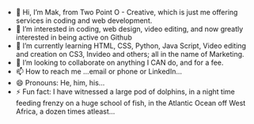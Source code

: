 - 👋 Hi, I’m Mak, from Two Point O - Creative, which is just me offering services in coding and web development.
- 👀 I’m interested in coding, web design, video editing, and now greatly interested in being active on Github
- 🌱 I’m currently learning HTML, CSS, Python, Java Script, Video editing and creation on CS3, Invideo and others; all in the name of Marketing.
- 💞️ I’m looking to collaborate on anything I CAN do, and for a fee.
- 📫 How to reach me ...email or phone or LinkedIn...
- 😄 Pronouns: He, him, his...
- ⚡ Fun fact: I have witnessed a large pod of dolphins, in a night time feeding frenzy on a huge school of fish, in the Atlantic Ocean off West Africa, a dozen times atleast...

<!---
MakWigglz/MakWigglz is a ✨ special ✨ repository because its `README.md` (this file) appears on your GitHub profile.
You can click the Preview link to take a look at your changes.
--->
